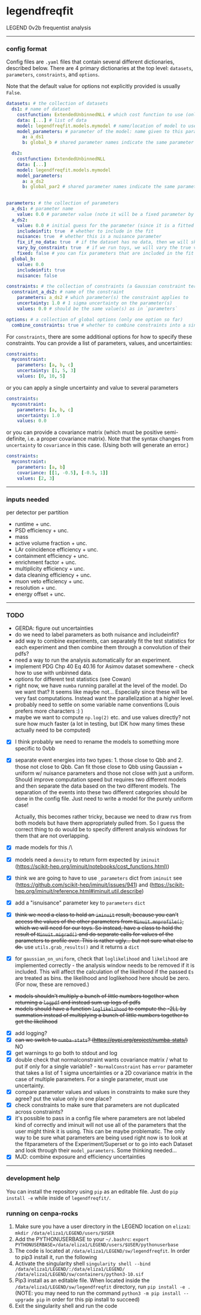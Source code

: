 # legendfreqfit
LEGEND 0v2b frequentist analysis

---

### config format

Config files are `.yaml` files that contain several different dictionaries, described below. There are 4 primary dictionaries at the top level: `datasets`, `parameters`, `constraints`, and `options`. 

Note that the default value for options not explicitly provided is usually `False`.

```yaml
datasets: # the collection of datasets
  ds1: # name of dataset
    costfunction: ExtendedUnbinnedNLL # which cost function to use (only ExtendedUnbinnedNLL and UnbinnedNLL are supported)
    data: [...] # list of data
    model: legendfreqfit.models.mymodel # name/location of model to use
    model_parameters: # parameter of the model: name given to this parameter
      a: a_ds1
      b: global_b # shared parameter names indicate the same parameter across different datasets

  ds2:
    costfunction: ExtendedUnbinnedNLL
    data: [...] 
    model: legendfreqfit.models.mymodel
    model_parameters:
      a: a_ds2
      b: global_par2 # shared parameter names indicate the same parameter across different datasets
  

parameters: # the collection of parameters
  a_ds1: # parameter name
    value: 0.0 # parameter value (note it will be a fixed parameter by default)
  a_ds2:
    value: 0.0 # initial guess for the parameter (since it is a fitted parameter)
    includeinfit: true  # whether to include in the fit
    nuisance: true  # whether this is a nuisance parameter
    fix_if_no_data: true  # if the dataset has no data, then we will skip trying to fit this parameter
    vary_by_constraint: true  # if we run toys, we will vary the true value of this parameter by the provided constraint
    fixed: false # you can fix parameters that are included in the fit (the only time this option is used)
  global_b:
    value: 0.0 
    includeinfit: true 
    nuisance: false

constraints: # the collection of constraints (a Gaussian constraint term in the likelihood)
  constraint_a_ds2: # name of the constraint
    parameters: a_ds2 # which parameter(s) the constraint applies to
    uncertainty: 1.0 # 1 sigma uncertainty on the parameter(s)
    values: 0.0 # should be the same value(s) as in `parameters`

options: # a collection of global options (only one option so far)
  combine_constraints: true # whether to combine constraints into a single `NormalConstraint` to reduce computation time
```

For `constraints`, there are some additional options for how to specify these constraints. You can provide a list of parameters, values, and uncertainties:

```yaml
constraints:
  myconstraint:
    parameters: [a, b, c]
    uncertainty: [1, 5, 3]
    values: [0, 10, 5]
```

or you can apply a single uncertainty and value to several parameters

```yaml
constraints:
  myconstraint:
    parameters: [a, b, c]
    uncertainty: 1.0
    values: 0.0
```

or you can provide a covariance matrix (which must be positive semi-definite, i.e. a proper covariance matrix). Note that the syntax changes from `uncertainty` to `covariance` in this case. (Using both will generate an error.)

```yaml
constraints:
  myconstraint:
    parameters: [a, b]
    covariance: [[1, -0.5], [-0.5, 1]]
    values: [2, 3]
```

---

### inputs needed
per detector per partition
- runtime + unc.
- PSD efficiency + unc.
- mass
- active volume fraction + unc.
- LAr coincidence efficiency + unc.
- containment efficiency + unc.
- enrichment factor + unc.
- multiplicity efficiency + unc.
- data cleaning efficiency + unc.
- muon veto efficiency + unc.
- resolution + unc.
- energy offset + unc.

---

### TODO
- GERDA: figure out uncertainties
- do we need to label parameters as both nuisance and includeinfit?
- add way to combine experiments, can separately fit the test statistics for each experiment and then combine them through a convolution of their pdfs?
- need a way to run the analysis automatically for an experiment.
- implement PDG Chp 40 Eq 40.16 for Asimov dataset somewhere - check how to use with unbinned data.
- options for different test statistics (see Cowan)
- right now, we have `numba` running parallel at the level of the model. Do we want that? It seems like maybe not... Especially since these will be very fast computations. Instead want the parallelization at a higher level.
- probably need to settle on some variable name conventions (Louis prefers more characters :) )
- maybe we want to compute `np.log(2)` etc. and use values directly? not sure how much faster (a lot in testing, but IDK how many times these actually need to be computed)
- [x] I think probably we need to rename the models to something more specific to 0vbb
- [x] separate event energies into two types: 1. those close to Qbb and 2. those not close to Qbb. Can fit those close to Qbb using Gaussian + uniform w/ nuisance parameters and those not close with just a uniform. Should improve computation speed but requires two different models and then separate the data based on the two different models. The separation of the events into these two different categories should be done in the config file. Just need to write a model for the purely uniform case!

  Actually, this becomes rather tricky, because we need to draw rvs from both models but have them appropriately pulled from. So I guess the correct thing to do would be to specify different analysis windows for them that are not overlapping.

- [x] made models for this /\
- [x] models need a `density` to return form expected by `iminuit` ([https://scikit-hep.org/iminuit/notebooks/cost_functions.html)](https://scikit-hep.org/iminuit/notebooks/cost_functions.html#Extended-unbinned-fit))
- [x] think we are going to have to use `_parameters` dict from `iminuit` see (https://github.com/scikit-hep/iminuit/issues/941) and (https://scikit-hep.org/iminuit/reference.html#iminuit.util.describe)
- [x] add a "isnuisance" parameter key to `parameters` `dict`
- [x] ~~think we need a class to hold an `iminuit` result, because you can't access the values of the other parameters from `Minuit.mnprofile()`, which we will need for our toys. So instead, have a class to hold the result of `Minuit.migrad()` and do separate calls for values of the parameters to profile over. This is rather ugly... but not sure what else to do.~~ use `utils.grab_results()` and it returns a `dict`
- [x] for `gaussian_on_uniform`, check that `loglikelihood` and `likelihood` are implemented correctly - the analysis window needs to be removed if it is included. This will affect the calculation of the likelihood if the passed `Es` are treated as bins. the likelihood and loglikehood here should be zero. (For now, these are removed.)
- ~~models shouldn't multiply a bunch of little numbers together when returning a `logpdf` and instead sum up logs of pdfs~~
- ~~models should have a function `loglikelihood` to compute the -2LL by summation instead of multiplying a bunch of little numbers together to get the likelihood~~
- [x] add logging?
- [x] ~~can we switch to `numba-stats`? (https://pypi.org/project/numba-stats/)~~ NO
- [x] get warnings to go both to stdout and log
- [x] double check that normalconstraint wants covariance matrix / what to put if only for a single variable? - `NormalConstraint` has `error` parameter that takes a list of 1 sigma uncertainties or a 2D covariance matrix in the case of multiple parameters. For a single parameter, must use uncertainty.
- [x] compare parameter values and values in constraints to make sure they agree? put the value only in one place?
- [x] check constraints to make sure that parameters are not duplicated across constraints?
- [x] it's possible to pass in a config file where parameters are not labeled kind of correctly and iminuit will not use all of the parameters that the user might think it is using. This can be maybe problematic. The only way to be sure what parameters are being used right now is to look at the fitparameters of the Experiment/Superset or to go into each Dataset and look through their `model_parameters`. Some thinking needed...
- [x] MJD: combine exposure and efficiency uncertainties

---

### development help
You can install the repository using `pip` as an editable file. Just do `pip install -e` while inside of `legendfreqfit/`.

### running on cenpa-rocks
1. Make sure you have a user directory in the LEGEND location on `eliza1`: `mkdir /data/eliza1/LEGEND/users/$USER`
2. Add the PYTHONUSERBASE to your `~/.bashrc`: `export PYTHONUSERBASE=/data/eliza1/LEGEND/users/$USER/pythonuserbase`
3. The code is located at `/data/eliza1/LEGEND/sw/legendfreqfit`. In order to pip3 install it, run the following
4. Activate the singularity shell `singularity shell --bind /data/eliza1/LEGEND/:/data/eliza1/LEGEND/ /data/eliza1/LEGEND/sw/containers/python3-10.sif`
5. Pip3 install as an editable file. When located inside the `/data/eliza1/LEGEND/sw/legendfreqfit` directory, run `pip install -e .` (NOTE: you may need to run the command `python3 -m pip install --upgrade pip` in order for this pip install to succeed)
6. Exit the singularity shell and run the code


